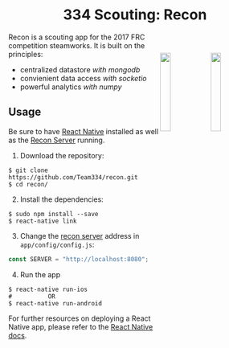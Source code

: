 <h1 align="center">334 Scouting: Recon</h1>

<img width="20%" align="right" style="display: block; margin:40px auto;" src="http://i.imgur.com/XuUyBUk.gif">
<img width="20%" align="right" style="display: block; margin:40px auto;" src="http://i.imgur.com/QpqcY2N.gif">

Recon is a scouting app for the 2017 FRC competition steamworks. It is built on the principles:

* centralized datastore _with mongodb_
* convienient data access _with socketio_
* powerful analytics _with numpy_

Usage
-----
Be sure to have [React Native](https://facebook.github.io/react-native/docs/getting-started.html) installed as well as the [Recon Server](https://github.com/Team334/recon-server) running.

1. Download the repository:
```
$ git clone https://github.com/Team334/recon.git
$ cd recon/
```
2. Install the dependencies:
```
$ sudo npm install --save
$ react-native link
```
3. Change the [recon server](https://github.com/Team334/recon-server) address in `app/config/config.js`:
```javascript
const SERVER = "http://localhost:8080";
```
4. Run the app
```
$ react-native run-ios
#          OR
$ react-native run-android
```

For further resources on deploying a React Native app, please refer to the [React Native docs](https://facebook.github.io/react-native/docs/getting-started.html).
